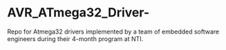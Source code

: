 # AVR_ATmega32_Driver-
Repo for Atmega32 drivers implemented by a team of  embedded software engineers during their 4-month program at NTI.
